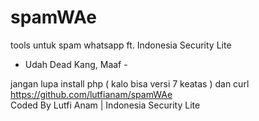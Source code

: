 # spamWAe
tools untuk spam whatsapp ft. Indonesia Security Lite

- Udah Dead Kang, Maaf -

jangan lupa install php ( kalo bisa versi 7 keatas ) dan curl<br>
https://github.com/lutfianam/spamWAe<br>
Coded By Lutfi Anam | Indonesia Security Lite
